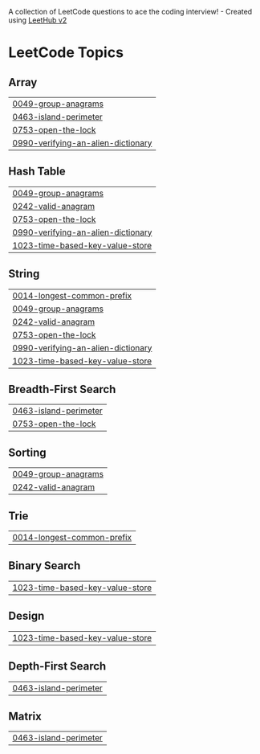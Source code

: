 A collection of LeetCode questions to ace the coding interview! - Created using [LeetHub v2](https://github.com/arunbhardwaj/LeetHub-2.0)
<!---LeetCode Topics Start-->
# LeetCode Topics
## Array
|  |
| ------- |
| [0049-group-anagrams](https://github.com/MrSanketPrajapatissp/Java-DSA-/tree/master/0049-group-anagrams) |
| [0463-island-perimeter](https://github.com/MrSanketPrajapatissp/Java-DSA-/tree/master/0463-island-perimeter) |
| [0753-open-the-lock](https://github.com/MrSanketPrajapatissp/Java-DSA-/tree/master/0753-open-the-lock) |
| [0990-verifying-an-alien-dictionary](https://github.com/MrSanketPrajapatissp/Java-DSA-/tree/master/0990-verifying-an-alien-dictionary) |
## Hash Table
|  |
| ------- |
| [0049-group-anagrams](https://github.com/MrSanketPrajapatissp/Java-DSA-/tree/master/0049-group-anagrams) |
| [0242-valid-anagram](https://github.com/MrSanketPrajapatissp/Java-DSA-/tree/master/0242-valid-anagram) |
| [0753-open-the-lock](https://github.com/MrSanketPrajapatissp/Java-DSA-/tree/master/0753-open-the-lock) |
| [0990-verifying-an-alien-dictionary](https://github.com/MrSanketPrajapatissp/Java-DSA-/tree/master/0990-verifying-an-alien-dictionary) |
| [1023-time-based-key-value-store](https://github.com/MrSanketPrajapatissp/Java-DSA-/tree/master/1023-time-based-key-value-store) |
## String
|  |
| ------- |
| [0014-longest-common-prefix](https://github.com/MrSanketPrajapatissp/Java-DSA-/tree/master/0014-longest-common-prefix) |
| [0049-group-anagrams](https://github.com/MrSanketPrajapatissp/Java-DSA-/tree/master/0049-group-anagrams) |
| [0242-valid-anagram](https://github.com/MrSanketPrajapatissp/Java-DSA-/tree/master/0242-valid-anagram) |
| [0753-open-the-lock](https://github.com/MrSanketPrajapatissp/Java-DSA-/tree/master/0753-open-the-lock) |
| [0990-verifying-an-alien-dictionary](https://github.com/MrSanketPrajapatissp/Java-DSA-/tree/master/0990-verifying-an-alien-dictionary) |
| [1023-time-based-key-value-store](https://github.com/MrSanketPrajapatissp/Java-DSA-/tree/master/1023-time-based-key-value-store) |
## Breadth-First Search
|  |
| ------- |
| [0463-island-perimeter](https://github.com/MrSanketPrajapatissp/Java-DSA-/tree/master/0463-island-perimeter) |
| [0753-open-the-lock](https://github.com/MrSanketPrajapatissp/Java-DSA-/tree/master/0753-open-the-lock) |
## Sorting
|  |
| ------- |
| [0049-group-anagrams](https://github.com/MrSanketPrajapatissp/Java-DSA-/tree/master/0049-group-anagrams) |
| [0242-valid-anagram](https://github.com/MrSanketPrajapatissp/Java-DSA-/tree/master/0242-valid-anagram) |
## Trie
|  |
| ------- |
| [0014-longest-common-prefix](https://github.com/MrSanketPrajapatissp/Java-DSA-/tree/master/0014-longest-common-prefix) |
## Binary Search
|  |
| ------- |
| [1023-time-based-key-value-store](https://github.com/MrSanketPrajapatissp/Java-DSA-/tree/master/1023-time-based-key-value-store) |
## Design
|  |
| ------- |
| [1023-time-based-key-value-store](https://github.com/MrSanketPrajapatissp/Java-DSA-/tree/master/1023-time-based-key-value-store) |
## Depth-First Search
|  |
| ------- |
| [0463-island-perimeter](https://github.com/MrSanketPrajapatissp/Java-DSA-/tree/master/0463-island-perimeter) |
## Matrix
|  |
| ------- |
| [0463-island-perimeter](https://github.com/MrSanketPrajapatissp/Java-DSA-/tree/master/0463-island-perimeter) |
<!---LeetCode Topics End-->